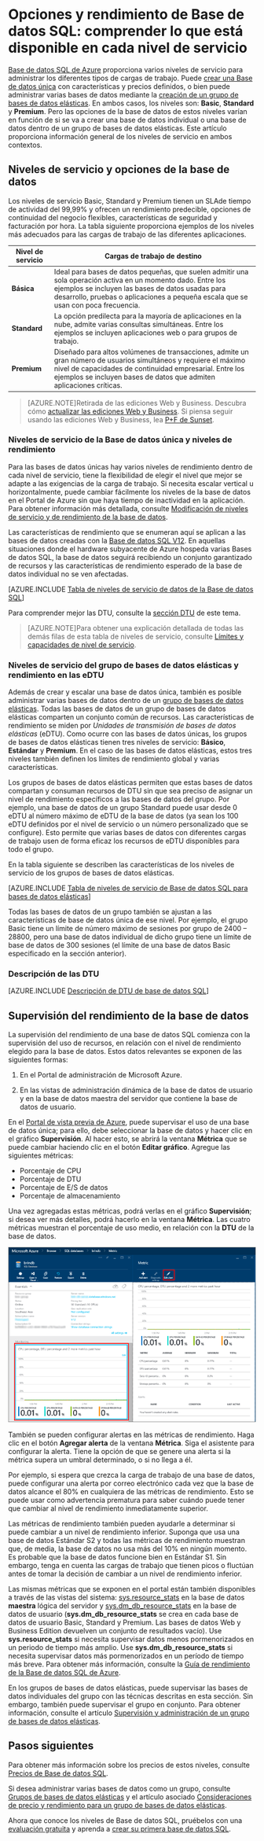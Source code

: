 <properties
	pageTitle="Rendimiento de la Base de datos SQL y opciones: niveles de servicio | Microsoft Azure"
	description="Compare las características de rendimiento y de continuidad del negocio de Base de datos SQL de los niveles de servicio para encontrar el equilibrio adecuado entre costo y funcionalidad a medida que escalan."
	keywords="opciones de base de datos,rendimiento de la base de datos,eDTU"
	services="sql-database"
	documentationCenter=""
	authors="rothja"
	manager="jeffreyg"
	editor="monicar"/>

<tags
	ms.service="sql-database"
	ms.devlang="na"
	ms.topic="get-started-article"
	ms.tgt_pltfrm="na"
	ms.workload="data-management"
	ms.date="11/10/2015"
	ms.author="jroth"/>

# Opciones y rendimiento de Base de datos SQL: comprender lo que está disponible en cada nivel de servicio
 

[Base de datos SQL de Azure](sql-database-technical-overview.md) proporciona varios niveles de servicio para administrar los diferentes tipos de cargas de trabajo. Puede [crear una Base de datos única](sql-database-get-started.md) con características y precios definidos, o bien puede administrar varias bases de datos mediante la [creación de un grupo de bases de datos elásticas](sql-database-elastic-pool-portal.md). En ambos casos, los niveles son: **Basic**, **Standard** y **Premium**. Pero las opciones de la base de datos de estos niveles varían en función de si se va a crear una base de datos individual o una base de datos dentro de un grupo de bases de datos elásticas. Este artículo proporciona información general de los niveles de servicio en ambos contextos.

## Niveles de servicio y opciones de la base de datos
Los niveles de servicio Basic, Standard y Premium tienen un SLAde tiempo de actividad del 99,99% y ofrecen un rendimiento predecible, opciones de continuidad del negocio flexibles, características de seguridad y facturación por hora. La tabla siguiente proporciona ejemplos de los niveles más adecuados para las cargas de trabajo de las diferentes aplicaciones.

| Nivel de servicio | Cargas de trabajo de destino |
|---|---|
| **Básica** | Ideal para bases de datos pequeñas, que suelen admitir una sola operación activa en un momento dado. Entre los ejemplos se incluyen las bases de datos usadas para desarrollo, pruebas o aplicaciones a pequeña escala que se usan con poca frecuencia. |
| **Standard** | La opción predilecta para la mayoría de aplicaciones en la nube, admite varias consultas simultáneas. Entre los ejemplos se incluyen aplicaciones web o para grupos de trabajo. |
| **Premium** | Diseñado para altos volúmenes de transacciones, admite un gran número de usuarios simultáneos y requiere el máximo nivel de capacidades de continuidad empresarial. Entre los ejemplos se incluyen bases de datos que admiten aplicaciones críticas. |

>[AZURE.NOTE]Retirada de las ediciones Web y Business. Descubra cómo [actualizar las ediciones Web y Business](sql-database-upgrade-new-service-tiers.md). Si piensa seguir usando las ediciones Web y Business, lea [P+F de Sunset](http://azure.microsoft.com/pricing/details/sql-database/web-business/).

### Niveles de servicio de la Base de datos única y niveles de rendimiento
Para las bases de datos únicas hay varios niveles de rendimiento dentro de cada nivel de servicio, tiene la flexibilidad de elegir el nivel que mejor se adapte a las exigencias de la carga de trabajo. Si necesita escalar vertical u horizontalmente, puede cambiar fácilmente los niveles de la base de datos en el Portal de Azure sin que haya tiempo de inactividad en la aplicación. Para obtener información más detallada, consulte [Modificación de niveles de servicio y de rendimiento de la base de datos](sql-database-scale-up.md).

Las características de rendimiento que se enumeran aquí se aplican a las bases de datos creadas con la [Base de datos SQL V12](sql-database-v12-whats-new.md). En aquellas situaciones donde el hardware subyacente de Azure hospeda varias Bases de datos SQL, la base de datos seguirá recibiendo un conjunto garantizado de recursos y las características de rendimiento esperado de la base de datos individual no se ven afectadas.

[AZURE.INCLUDE [Tabla de niveles de servicio de datos de la Base de datos SQL](../../includes/sql-database-service-tiers-table.md)]


Para comprender mejor las DTU, consulte la [sección DTU](#understanding-dtus) de este tema.

>[AZURE.NOTE]Para obtener una explicación detallada de todas las demás filas de esta tabla de niveles de servicio, consulte [Límites y capacidades de nivel de servicio](sql-database-performance-guidance.md#service-tier-capabilities-and-limits).

### Niveles de servicio del grupo de bases de datos elásticas y rendimiento en las eDTU
Además de crear y escalar una base de datos única, también es posible administrar varias bases de datos dentro de un [grupo de bases de datos elásticas](sql-database-elastic-pool.md). Todas las bases de datos de un grupo de bases de datos elásticas comparten un conjunto común de recursos. Las características de rendimiento se miden por *Unidades de transmisión de bases de datos elásticas* (eDTU). Como ocurre con las bases de datos únicas, los grupos de bases de datos elásticas tienen tres niveles de servicio: **Básico**, **Estándar** y **Premium**. En el caso de las bases de datos elásticas, estos tres niveles también definen los límites de rendimiento global y varias características.

Los grupos de bases de datos elásticas permiten que estas bases de datos compartan y consuman recursos de DTU sin que sea preciso de asignar un nivel de rendimiento específicos a las bases de datos del grupo. Por ejemplo, una base de datos de un grupo Standard puede usar desde 0 eDTU al número máximo de eDTU de la base de datos (ya sean los 100 eDTU definidos por el nivel de servicio o un número personalizado que se configure). Esto permite que varias bases de datos con diferentes cargas de trabajo usen de forma eficaz los recursos de eDTU disponibles para todo el grupo.

En la tabla siguiente se describen las características de los niveles de servicio de los grupos de bases de datos elásticas.

[AZURE.INCLUDE [Tabla de niveles de servicio de Base de datos SQL para bases de datos elásticas](../../includes/sql-database-service-tiers-table-elastic-db-pools.md)]

Todas las bases de datos de un grupo también se ajustan a las características de base de datos única de ese nivel. Por ejemplo, el grupo Basic tiene un límite de número máximo de sesiones por grupo de 2400 – 28800, pero una base de datos individual de dicho grupo tiene un límite de base de datos de 300 sesiones (el límite de una base de datos Basic especificado en la sección anterior).

### Descripción de las DTU

[AZURE.INCLUDE [Descripción de DTU de base de datos SQL](../../includes/sql-database-understanding-dtus.md)]

## Supervisión del rendimiento de la base de datos
La supervisión del rendimiento de una base de datos SQL comienza con la supervisión del uso de recursos, en relación con el nivel de rendimiento elegido para la base de datos. Estos datos relevantes se exponen de las siguientes formas:

1.	En el Portal de administración de Microsoft Azure.

2.	En las vistas de administración dinámica de la base de datos de usuario y en la base de datos maestra del servidor que contiene la base de datos de usuario.

En el [Portal de vista previa de Azure](https://portal.azure.com/), puede supervisar el uso de una base de datos única; para ello, debe seleccionar la base de datos y hacer clic en el gráfico **Supervisión**. Al hacer esto, se abrirá la ventana **Métrica** que se puede cambiar haciendo clic en el botón **Editar gráfico**. Agregue las siguientes métricas:

- Porcentaje de CPU
- Porcentaje de DTU
- Porcentaje de E/S de datos
- Porcentaje de almacenamiento

Una vez agregadas estas métricas, podrá verlas en el gráfico **Supervisión**; si desea ver más detalles, podrá hacerlo en la ventana **Métrica**. Las cuatro métricas muestran el porcentaje de uso medio, en relación con la **DTU** de la base de datos.

![Supervisión del nivel de servicio del rendimiento de la base de datos.](./media/sql-database-service-tiers/sqldb_service_tier_monitoring.png)

También se pueden configurar alertas en las métricas de rendimiento. Haga clic en el botón **Agregar alerta** de la ventana **Métrica**. Siga el asistente para configurar la alerta. Tiene la opción de que se genere una alerta si la métrica supera un umbral determinado, o si no llega a él.

Por ejemplo, si espera que crezca la carga de trabajo de una base de datos, puede configurar una alerta por correo electrónico cada vez que la base de datos alcance el 80% en cualquiera de las métricas de rendimiento. Esto se puede usar como advertencia prematura para saber cuándo puede tener que cambiar al nivel de rendimiento inmediatamente superior.

Las métricas de rendimiento también pueden ayudarle a determinar si puede cambiar a un nivel de rendimiento inferior. Suponga que usa una base de datos Estándar S2 y todas las métricas de rendimiento muestran que, de media, la base de datos no usa más del 10% en ningún momento. Es probable que la base de datos funcione bien en Estándar S1. Sin embargo, tenga en cuenta las cargas de trabajo que tienen picos o fluctúan antes de tomar la decisión de cambiar a un nivel de rendimiento inferior.

Las mismas métricas que se exponen en el portal están también disponibles a través de las vistas del sistema: [sys.resource\_stats](https://msdn.microsoft.com/library/dn269979.aspx) en la base de datos **maestra** lógica del servidor y [sys.dm\_db\_resource\_stats](https://msdn.microsoft.com/library/dn800981.aspx) en la base de datos de usuario (**sys.dm\_db\_resource\_stats** se crea en cada base de datos de usuario Basic, Standard y Premium. Las bases de datos Web y Business Edition devuelven un conjunto de resultados vacío). Use **sys.resource\_stats** si necesita supervisar datos menos pormenorizados en un periodo de tiempo más amplio. Use **sys.dm\_db\_resource\_stats** si necesita supervisar datos más pormenorizados en un período de tiempo más breve. Para obtener más información, consulte la [Guía de rendimiento de la Base de datos SQL de Azure](sql-database-performance-guidance.md#monitoring-resource-use-with-sysresourcestats).

En los grupos de bases de datos elásticas, puede supervisar las bases de datos individuales del grupo con las técnicas descritas en esta sección. Sin embargo, también puede supervisar el grupo en conjunto. Para obtener información, consulte el artículo [Supervisión y administración de un grupo de bases de datos elásticas](sql-database-elastic-pool-portal.md#monitor-and-manage-an-elastic-database-pool).

## Pasos siguientes
Para obtener más información sobre los precios de estos niveles, consulte [Precios de Base de datos SQL](http://azure.microsoft.com/pricing/details/sql-database/).

Si desea administrar varias bases de datos como un grupo, consulte [Grupos de bases de datos elásticas](sql-database-elastic-pool-guidance.md) y el artículo asociado [Consideraciones de precio y rendimiento para un grupo de bases de datos elásticas](sql-database-elastic-pool-guidance.md).

Ahora que conoce los niveles de Base de datos SQL, pruébelos con una [evaluación gratuita](http://azure.microsoft.com/pricing/free-trial/) y aprenda a [crear su primera base de datos SQL](sql-database-get-started.md).
 

<!---HONumber=Nov15_HO4-->